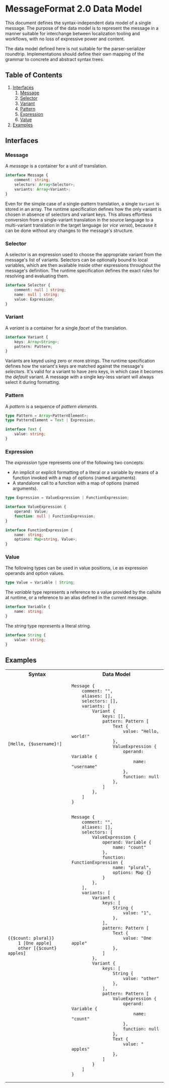 # MessageFormat 2.0 Data Model

This document defines the syntax-independent data model of a single message. The purpose of the data model is to represent the message in a manner suitable for interchange between localization tooling and workflows, with no loss of expressive power and content.

The data model defined here is not suitable for the parser-serializer roundtrip. Implementations should define their own mapping of the grammar to concrete and abstract syntax trees.

## Table of Contents

1. [Interfaces](#interfaces)
    1. [Message](#message)
    1. [Selector](#selector)
    1. [Variant](#variant)
    1. [Pattern](#pattern)
    1. [Expression](#expression)
    1. [Value](#value)
1. [Examples](#examples)

## Interfaces

### Message

A _message_ is a container for a unit of translation.

```ts
interface Message {
    comment: string;
    selectors: Array<Selector>;
    variants: Array<Variant>;
}
```

Even for the simple case of a single-pattern translation, a single `Variant` is stored in an array. The runtime specification defines how the only variant is chosen in absence of selectors and variant keys. This allows effortless conversion from a single-variant translation in the source language to a multi-variant translation in the target language (or _vice versa_), because it can be done without any changes to the message's structure.

### Selector

A selector is an expression used to choose the appropriate variant from the message's list of variants. Selectors can be optionally bound to local variables, which are then available inside other expressions throughout the message's definition. The runtime specification defines the exact rules for resolving and evaluating them.

```ts
interface Selector {
    comment: null | string;
    name: null | string;
    value: Expression;
}
```

### Variant

A _variant_ is a container for a single _facet_ of the translation.

```ts
interface Variant {
    keys: Array<String>;
    pattern: Pattern;
}
```

Variants are keyed using zero or more strings. The runtime specification defines how the variant's keys are matched against the message's _selectors_. It's valid for a variant to have zero keys, in which case it becomes the _default_ variant. A message with a single key-less variant will always select it during formatting.

### Pattern

A _pattern_ is a sequence of _pattern elements_.

```ts
type Pattern = Array<PatternElement>;
type PatternElement = Text | Expression;
```

```ts
interface Text {
    value: string;
}
```

### Expression

The _expression_ type represents one of the following two concepts:

* An implicit or explicit formatting of a literal or a variable by means of a function invoked with a map of options (named arguments).
* A standalone call to a function with a map of options (named arguments).

```ts
type Expression = ValueExpression | FunctionExpression;
```

```ts
interface ValueExpression {
    operand: Value;
    function: null | FunctionExpression;
}
```

```ts
interface FunctionExpression {
    name: string;
    options: Map<string, Value>;
}
```

### Value

The following types can be used in value positions, i.e as expression operands and option values.

```ts
type Value = Variable | String;
```

The _variable_ type represents a reference to a value provided by the callsite at runtime, or a reference to an alias defined in the current message.

```ts
interface Variable {
    name: string;
}
```

The _string_ type represents a literal string.

```ts
interface String {
    value: string;
}
```

## Examples

<table>
<tr>
<th>Syntax</th>
<th>Data Model</th>
</tr>

<tr>
<td>

    [Hello, {$username}!]

</td>
<td>

    Message {
        comment: "",
        aliases: [],
        selectors: [],
        variants: [
            Variant {
                keys: [],
                pattern: Pattern [
                    Text {
                        value: "Hello, world!"
                    },
                    ValueExpression {
                        operand: Variable {
                            name: "username"
                        },
                        function: null
                    },
                ]
            },
        ]
    }

</td>
</tr>

<tr>
<td>

    {{$count: plural}}
        1 [One apple]
        other [{$count} apples]

</td>
<td>

    Message {
        comment: "",
        aliases: [],
        selectors: [
            ValueExpression {
                operand: Variable {
                    name: "count"
                },
                function: FunctionExpression {
                    name: "plural",
                    options: Map {}
                }
            },
        ],
        variants: [
            Variant {
                keys: [
                    String {
                        value: "1",
                    },
                ],
                pattern: Pattern [
                    Text {
                        value: "One apple"
                    },
                ]
            },
            Variant {
                keys: [
                    String {
                        value: "other"
                    },
                ],
                pattern: Pattern [
                    ValueExpression {
                        operand: Variable {
                            name: "count"
                        },
                        function: null
                    },
                    Text {
                        value: " apples"
                    },
                ]
            }
        ]
    }

</tr>
</table>
